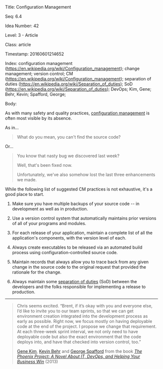 Title:  Configuration Management

Seq:    6.4

Idea Number: 42

Level:  3 - Article

Class:  article

Timestamp: 20160601214652

Index:  configuration management (https://en.wikipedia.org/wiki/Configuration_management); change management; version control; CM (https://en.wikipedia.org/wiki/Configuration_management); separation of duties (https://en.wikipedia.org/wiki/Separation_of_duties); SoD (https://en.wikipedia.org/wiki/Separation_of_duties); DevOps; Kim, Gene; Behr, Kevin; Spafford, George; 

Body:

As with many safety and quality practices, <a href="https://en.wikipedia.org/wiki/Configuration_management" class="reflink" target="ref">configuration management</a> is often most visible by its absence.

As in...

> What do you mean, you can't find the source code?

Or...

> You know that nasty bug we discovered last week?
>
> Well, that's been fixed now.
>
> Unfortunately, we've also somehow lost the last three enhancements we made.

While the following list of suggested CM practices is not exhaustive, it's a good place to start.

1. Make sure you have multiple backups of your source code -- in development as well as in production.

2.  Use a version control system that automatically maintains prior versions of all of your programs and modules.

3.  For each release of your application, maintain a complete list of all the application's components, with the version level of each.

4. Always create executables to be released via an automated build process using configuration-controlled source code.

5. Maintain records that always allow you to trace back from any given change in the source code to the original request that provided the rationale for the change.

6. Always maintain some <a href="https://en.wikipedia.org/wiki/Separation_of_duties" class="reflink" target="ref">separation of duties</a> (SoD) between the developers and the folks responsible for implementing a release to production.


----

<blockquote>
<p>
Chris seems excited. &#8220;Brent, if it&#8217;s okay with you and everyone else, I&#8217;d like to invite you to our team sprints, so that we can get environment creation integrated into the development process as early as possible. Right now, we focus mostly on having deployable code at the end of the project. I propose we change that requirement. At each three-week sprint interval, we not only need to have deployable code but also the exact environment that the code deploys into, and have that checked into version control, too.&#8221;</p>

<p class="bq-footer">
<a href="http://en.wikipedia.org/wiki/Gene_Kim">Gene Kim</a>, <a href="http://en.wikipedia.org/wiki/Kevin_Behr">Kevin Behr</a> and <a href="http://en.wikipedia.org/wiki/George_Spafford">George Spafford</a> from the book <cite><a href="bibliography.html#kim-et-al-2013">The Phoenix Project: A Novel About IT, DevOps, and Helping Your Business Win</a></cite> (2013)
</p>
</blockquote>
